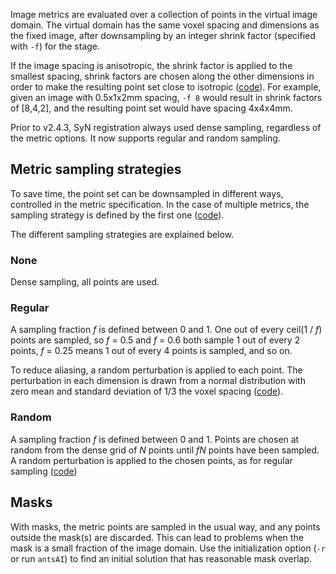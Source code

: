 Image metrics are evaluated over a collection of points in the virtual image domain. The virtual domain has the same voxel spacing and dimensions as the fixed image, after downsampling by an integer shrink factor (specified with `-f`) for the stage.

If the image spacing is anisotropic, the shrink factor is applied to the smallest spacing, shrink factors are chosen along the other dimensions in order to make the resulting point set close to isotropic ([code](https://github.com/ANTsX/ANTs/blob/14e7312928179387e74a941f4b48223ffb9f4052/Examples/itkantsRegistrationHelper.hxx#L584-L632)). For example, given an image with 0.5x1x2mm spacing, `-f 8` would result in shrink factors of [8,4,2], and the resulting point set would have spacing 4x4x4mm.

Prior to v2.4.3, SyN registration always used dense sampling, regardless of the metric options. It now supports regular and random sampling.

## Metric sampling strategies

To save time, the point set can be downsampled in different ways, controlled in the metric specification. In the case of multiple metrics, the sampling strategy is defined by the first one ([code](https://github.com/ANTsX/ANTs/blob/9bc1866a758c2c7b6da463566edc3cdaed65a829/Examples/itkantsRegistrationHelper.hxx#L1284-L1309)).

The different sampling strategies are explained below.


###  None

Dense sampling, all points are used.


###  Regular

A sampling fraction *f* is defined between 0 and 1. One out of every ceil(1  / _f_) points are sampled, so *f* = 0.5 and *f* = 0.6 both sample 1 out of every 2 points, *f* = 0.25 means 1 out of every 4 points is sampled, and so on.

To reduce aliasing, a random perturbation is applied to each point. The perturbation in each dimension is drawn from a normal distribution with zero mean and standard deviation of 1/3 the voxel spacing ([code](https://github.com/InsightSoftwareConsortium/ITK/blob/0539a2c4ddd2b189d1e48eaf5294ce5556efe732/Modules/Registration/RegistrationMethodsv4/include/itkImageRegistrationMethodv4.hxx#L992-L1021)).


###  Random

A sampling fraction *f* is defined between 0 and 1. Points are chosen at random from the dense grid of *N* points until *fN* points have been sampled. A random perturbation is applied to the chosen points, as for regular sampling ([code](https://github.com/InsightSoftwareConsortium/ITK/blob/0539a2c4ddd2b189d1e48eaf5294ce5556efe732/Modules/Registration/RegistrationMethodsv4/include/itkImageRegistrationMethodv4.hxx#L1022-L1055))

## Masks

With masks, the metric points are sampled in the usual way, and any points outside the mask(s) are discarded. This can lead to problems when the mask is a small fraction of the image domain. Use the initialization option (`-r` or run `antsAI`) to find an initial solution that has reasonable mask overlap.